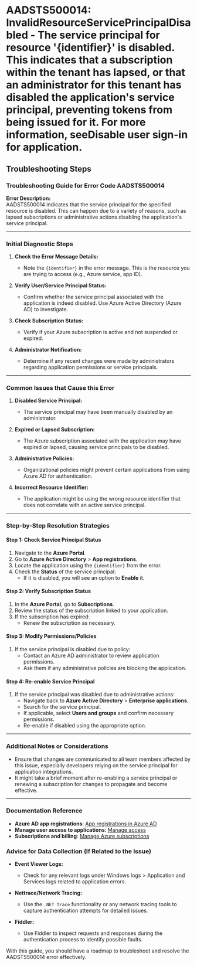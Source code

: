 # AADSTS500014: InvalidResourceServicePrincipalDisabled - The service principal for resource '{identifier}' is disabled. This indicates that a subscription within the tenant has lapsed, or that an administrator for this tenant has disabled the application's service principal, preventing tokens from being issued for it. For more information, seeDisable user sign-in for application.


## Troubleshooting Steps
### Troubleshooting Guide for Error Code AADSTS500014

**Error Description:**  
AADSTS500014 indicates that the service principal for the specified resource is disabled. This can happen due to a variety of reasons, such as lapsed subscriptions or administrative actions disabling the application's service principal. 

---

### Initial Diagnostic Steps

1. **Check the Error Message Details:**
   - Note the `{identifier}` in the error message. This is the resource you are trying to access (e.g., Azure service, app ID).

2. **Verify User/Service Principal Status:**
   - Confirm whether the service principal associated with the application is indeed disabled. Use Azure Active Directory (Azure AD) to investigate.

3. **Check Subscription Status:**
   - Verify if your Azure subscription is active and not suspended or expired. 

4. **Administrator Notification:**
   - Determine if any recent changes were made by administrators regarding application permissions or service principals.

---

### Common Issues that Cause this Error

1. **Disabled Service Principal:**
   - The service principal may have been manually disabled by an administrator.

2. **Expired or Lapsed Subscription:**
   - The Azure subscription associated with the application may have expired or lapsed, causing service principals to be disabled.

3. **Administrative Policies:**
   - Organizational policies might prevent certain applications from using Azure AD for authentication.

4. **Incorrect Resource Identifier:**
   - The application might be using the wrong resource identifier that does not correlate with an active service principal.

---

### Step-by-Step Resolution Strategies

#### Step 1: Check Service Principal Status

1. Navigate to the **Azure Portal**.
2. Go to **Azure Active Directory** > **App registrations**.
3. Locate the application using the `{identifier}` from the error.
4. Check the **Status** of the service principal:
   - If it is disabled, you will see an option to **Enable** it.

#### Step 2: Verify Subscription Status

1. In the **Azure Portal**, go to **Subscriptions**.
2. Review the status of the subscription linked to your application.
3. If the subscription has expired:
   - Renew the subscription as necessary.

#### Step 3: Modify Permissions/Policies

1. If the service principal is disabled due to policy:
   - Contact an Azure AD administrator to review application permissions.
   - Ask them if any administrative policies are blocking the application.

#### Step 4: Re-enable Service Principal

1. If the service principal was disabled due to administrative actions:
   - Navigate back to **Azure Active Directory** > **Enterprise applications**.
   - Search for the service principal.
   - If applicable, select **Users and groups** and confirm necessary permissions.
   - Re-enable if disabled using the appropriate option.

---

### Additional Notes or Considerations

- Ensure that changes are communicated to all team members affected by this issue, especially developers relying on the service principal for application integrations.
- It might take a brief moment after re-enabling a service principal or renewing a subscription for changes to propagate and become effective.

---

### Documentation Reference

- **Azure AD app registrations**: [App registrations in Azure AD](https://learn.microsoft.com/en-us/azure/active-directory/develop/quickstart-register-app)
- **Manage user access to applications**: [Manage access](https://learn.microsoft.com/en-us/azure/active-directory/manage-apps/manage-user-access)
- **Subscriptions and billing**: [Manage Azure subscriptions](https://learn.microsoft.com/en-us/azure/billing/billing-manage-subscriptions)


### Advice for Data Collection (If Related to the Issue)

- **Event Viewer Logs:**
  - Check for any relevant logs under Windows logs > Application and Services logs related to application errors.
  
- **Nettrace/Network Tracing:**
  - Use the `.NET Trace` functionality or any network tracing tools to capture authentication attempts for detailed issues.

- **Fiddler:**
  - Use Fiddler to inspect requests and responses during the authentication process to identify possible faults.

With this guide, you should have a roadmap to troubleshoot and resolve the AADSTS500014 error effectively.
